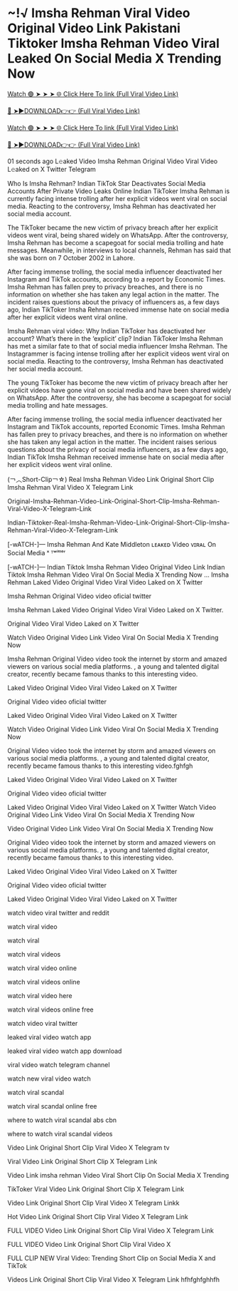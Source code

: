 # ~!√ Imsha Rehman Viral Video Original Video Link Pakistani Tiktoker Imsha Rehman Video Viral Leaked On Social Media X Trending Now

[Watch 🟢 ➤ ➤ ➤ 🌐 Click Here To link (Full Viral Video Link)](https://t.co/add5ZrJ9cr?vsx)

[🔴 ➤►DOWNLOAD👉👉 (Full Viral Video Link)](https://t.co/add5ZrJ9cr?vsx)

[Watch 🟢 ➤ ➤ ➤ 🌐 Click Here To link (Full Viral Video Link)](https://t.co/add5ZrJ9cr?vsx)

[🔴 ➤►DOWNLOAD👉👉 (Full Viral Video Link)](https://t.co/add5ZrJ9cr?vsx)

01 seconds ago L𝚎aked Video Imsha Rehman Original Video Viral Video L𝚎aked on X Twitter Telegram

Who Is Imsha Rehman? Indian TikTok Star Deactivates Social Media Accounts After Private Video Leaks Online
Indian TikToker Imsha Rehman is currently facing intense trolling after her explicit videos went viral on social media. Reacting to the controversy, Imsha Rehman has deactivated her social media account.

The TikToker became the new victim of privacy breach after her explicit videos went viral, being shared widely on WhatsApp. After the controversy, Imsha Rehman has become a scapegoat for social media trolling and hate messages. Meanwhile, in interviews to local channels, Rehman has said that she was born on 7 October 2002 in Lahore.

After facing immense trolling, the social media influencer deactivated her Instagram and TikTok accounts, according to a report by Economic Times. Imsha Rehman has fallen prey to privacy breaches, and there is no information on whether she has taken any legal action in the matter. The incident raises questions about the privacy of influencers as, a few days ago, Indian TikToker Imsha Rehman received immense hate on social media after her explicit videos went viral online.

Imsha Rehman viral video: Why Indian TikToker has deactivated her account? What’s there in the ‘explicit’ clip?
Indian TikToker Imsha Rehman has met a similar fate to that of social media influencer Imsha Rehman. The Instagrammer is facing intense trolling after her explicit videos went viral on social media. Reacting to the controversy, Imsha Rehman has deactivated her social media account.

The young TikToker has become the new victim of privacy breach after her explicit videos have gone viral on social media and have been shared widely on WhatsApp. After the controversy, she has become a scapegoat for social media trolling and hate messages.

After facing immense trolling, the social media influencer deactivated her Instagram and TikTok accounts, reported Economic Times. Imsha Rehman has fallen prey to privacy breaches, and there is no information on whether she has taken any legal action in the matter. The incident raises serious questions about the privacy of social media influencers, as a few days ago, Indian TikTok Imsha Rehman received immense hate on social media after her explicit videos went viral online.

(￢︿Short-Clip￢☆) Real Imsha Rehman Video Link Original Short Clip Imsha Rehman Viral Video X Telegram Link

Original-Imsha-Rehman-Video-Link-Original-Short-Clip-Imsha-Rehman-Viral-Video-X-Telegram-Link

Indian-Tiktoker-Real-Imsha-Rehman-Video-Link-Original-Short-Clip-Imsha-Rehman-Viral-Video-X-Telegram-Link

[-wATCH-]— Imsha Rehman And Kate Middleton ʟᴇᴀᴋᴇᴅ Video ᴠɪʀᴀʟ On Social Media ˣ ᵀʷⁱᵗᵗᵉʳ

[-wATCH-]— Indian Tiktok Imsha Rehman Video Original Video Link Indian Tiktok Imsha Rehman Video Viral On Social Media X Trending Now
...
Imsha Rehman Laked Video Original Video Viral Video Laked on X Twitter

Imsha Rehman Original Video video oficial twitter

Imsha Rehman Laked Video Original Video Viral Video Laked on X Twitter.

Original Video Viral Video Laked on X Twitter

Watch Video Original Video Link Video Viral On Social Media X Trending Now

Imsha Rehman Original Video video took the internet by storm and amazed viewers on various social media platforms. , a young and talented digital creator, recently became famous thanks to this interesting video.

Laked Video Original Video Viral Video Laked on X Twitter

Original Video video oficial twitter

Laked Video Original Video Viral Video Laked on X Twitter

Watch Video Original Video Link Video Viral On Social Media X Trending Now

Original Video video took the internet by storm and amazed viewers on various social media platforms. , a young and talented digital creator, recently became famous thanks to this interesting video.fghfgh

Laked Video Original Video Viral Video Laked on X Twitter

Original Video video oficial twitter

Laked Video Original Video Viral Video Laked on X Twitter Watch Video Original Video Link Video Viral On Social Media X Trending Now

Video Original Video Link Video Viral On Social Media X Trending Now

Original Video video took the internet by storm and amazed viewers on various social media platforms. , a young and talented digital creator, recently became famous thanks to this interesting video.

Laked Video Original Video Viral Video Laked on X Twitter

Original Video video oficial twitter

Laked Video Original Video Viral Video Laked on X Twitter

watch video viral twitter and reddit

watch viral video

watch viral

watch viral videos

watch viral video online

watch viral videos online

watch viral video here

watch viral videos online free

watch video viral twitter

leaked viral video watch app

leaked viral video watch app download

viral video watch telegram channel

watch new viral video watch

watch viral scandal

watch viral scandal online free

where to watch viral scandal abs cbn

where to watch viral scandal videos

Video Link Original Short Clip Viral Video X Telegram tv

Viral Video Link Original Short Clip X Telegram Link

Video Link imsha rehman Video Viral Short Clip On Social Media X Trending

TikToker Viral Video Link Original Short Clip X Telegram Link

Video Link Original Short Clip Viral Video X Telegram Linkk

Hot Video Link Original Short Clip Viral Video X Telegram Link

FULL VIDEO Video Link Original Short Clip Viral Video X Telegram Link

FULL VIDEO Video Link Original Short Clip Viral Video X

FULL CLIP NEW Viral Video: Trending Short Clip on Social Media X and TikTok

Videos Link Original Short Clip Viral Video X Telegram Link hfhfghfghhfh
